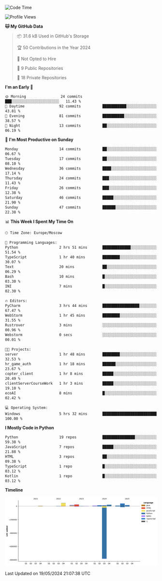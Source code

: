 <!--START_SECTION:waka-->
![Code Time](http://img.shields.io/badge/Code%20Time-329%20hrs%2049%20mins-blue)

![Profile Views](http://img.shields.io/badge/Profile%20Views-0-blue)

**🐱 My GitHub Data** 

> 📦 31.6 kB Used in GitHub's Storage 
 > 
> 🏆 50 Contributions in the Year 2024
 > 
> 🚫 Not Opted to Hire
 > 
> 📜 9 Public Repositories 
 > 
> 🔑 18 Private Repositories 
 > 
**I'm an Early 🐤** 

```text
🌞 Morning                24 commits          ███░░░░░░░░░░░░░░░░░░░░░░   11.43 % 
🌆 Daytime                92 commits          ███████████░░░░░░░░░░░░░░   43.81 % 
🌃 Evening                81 commits          ██████████░░░░░░░░░░░░░░░   38.57 % 
🌙 Night                  13 commits          ██░░░░░░░░░░░░░░░░░░░░░░░   06.19 % 
```
📅 **I'm Most Productive on Sunday** 

```text
Monday                   14 commits          ██░░░░░░░░░░░░░░░░░░░░░░░   06.67 % 
Tuesday                  17 commits          ██░░░░░░░░░░░░░░░░░░░░░░░   08.10 % 
Wednesday                36 commits          ████░░░░░░░░░░░░░░░░░░░░░   17.14 % 
Thursday                 24 commits          ███░░░░░░░░░░░░░░░░░░░░░░   11.43 % 
Friday                   26 commits          ███░░░░░░░░░░░░░░░░░░░░░░   12.38 % 
Saturday                 46 commits          █████░░░░░░░░░░░░░░░░░░░░   21.90 % 
Sunday                   47 commits          ██████░░░░░░░░░░░░░░░░░░░   22.38 % 
```


📊 **This Week I Spent My Time On** 

```text
🕑︎ Time Zone: Europe/Moscow

💬 Programming Languages: 
Python                   2 hrs 51 mins       █████████████░░░░░░░░░░░░   51.54 % 
TypeScript               1 hr 40 mins        ████████░░░░░░░░░░░░░░░░░   30.07 % 
Text                     20 mins             ██░░░░░░░░░░░░░░░░░░░░░░░   06.29 % 
Bash                     10 mins             █░░░░░░░░░░░░░░░░░░░░░░░░   03.30 % 
INI                      7 mins              █░░░░░░░░░░░░░░░░░░░░░░░░   02.30 % 

🔥 Editors: 
PyCharm                  3 hrs 44 mins       █████████████████░░░░░░░░   67.47 % 
WebStorm                 1 hr 45 mins        ████████░░░░░░░░░░░░░░░░░   31.55 % 
Rustrover                3 mins              ░░░░░░░░░░░░░░░░░░░░░░░░░   00.96 % 
Webstorm                 0 secs              ░░░░░░░░░░░░░░░░░░░░░░░░░   00.01 % 

🐱‍💻 Projects: 
server                   1 hr 48 mins        ████████░░░░░░░░░░░░░░░░░   32.53 % 
hr_game_auth             1 hr 18 mins        ██████░░░░░░░░░░░░░░░░░░░   23.67 % 
copter_client            1 hr 8 mins         █████░░░░░░░░░░░░░░░░░░░░   20.49 % 
clientServerCourseWork   1 hr 3 mins         █████░░░░░░░░░░░░░░░░░░░░   19.10 % 
ecoAI                    8 mins              █░░░░░░░░░░░░░░░░░░░░░░░░   02.42 % 

💻 Operating System: 
Windows                  5 hrs 32 mins       █████████████████████████   100.00 % 
```

**I Mostly Code in Python** 

```text
Python                   19 repos            ███████████████░░░░░░░░░░   59.38 % 
JavaScript               7 repos             █████░░░░░░░░░░░░░░░░░░░░   21.88 % 
HTML                     3 repos             ██░░░░░░░░░░░░░░░░░░░░░░░   09.38 % 
TypeScript               1 repo              █░░░░░░░░░░░░░░░░░░░░░░░░   03.12 % 
Kotlin                   1 repo              █░░░░░░░░░░░░░░░░░░░░░░░░   03.12 % 
```



**Timeline**

![Lines of Code chart](https://raw.githubusercontent.com/adlemx/adlemx/main/assets/bar_graph.png)


 Last Updated on 19/05/2024 21:07:38 UTC
<!--END_SECTION:waka-->
